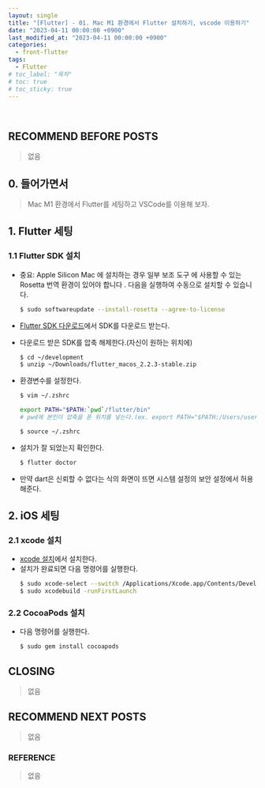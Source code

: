 ```yaml
---
layout: single
title: "[Flutter] - 01. Mac M1 환경에서 Flutter 설치하기, vscode 이용하기"
date: "2023-04-11 00:00:00 +0900"
last_modified_at: "2023-04-11 00:00:00 +0900"
categories:
  - front-flutter
tags:
  - Flutter
# toc_label: "목차"
# toc: true
# toc_sticky: true
---
```


<br/>

## RECOMMEND BEFORE POSTS

> 없음

## 0. 들어가면서

> Mac M1 환경에서 Flutter를 세팅하고 VSCode를 이용해 보자.

## 1. Flutter 세팅

### 1.1 Flutter SDK 설치

- 중요: Apple Silicon Mac 에 설치하는 경우 일부 보조 도구 에 사용할 수 있는 Rosetta 번역 환경이 있어야 합니다 . 다음을 실행하여 수동으로 설치할 수 있습니다.

  ```bash
  $ sudo softwareupdate --install-rosetta --agree-to-license
  ```

- [Flutter SDK 다운로드](https://flutter.dev/docs/get-started/install/macos#install-the-flutter-sdk)에서 SDK를 다운로드 받는다.
- 다운로드 받은 SDK를 압축 해제한다.(자신이 원하는 위치에)
  ```bash
  $ cd ~/development
  $ unzip ~/Downloads/flutter_macos_2.2.3-stable.zip
  ```
- 환경변수를 설정한다.
  ```bash
  $ vim ~/.zshrc
  ```
  ```bash
  export PATH="$PATH:`pwd`/flutter/bin"
  # pwd에 본인이 압축을 푼 위치를 넣는다.(ex. export PATH="$PATH:/Users/username/development/flutter/bin")
  ```
  ```bash
  $ source ~/.zshrc
  ```
- 설치가 잘 되었는지 확인한다.
  ```bash
  $ flutter doctor
  ```
- 만약 dart은 신뢰할 수 없다는 식의 화면이 뜨면 시스템 설정의 보안 설정에서 허용해준다.

## 2. iOS 세팅

### 2.1 xcode 설치

- [xcode 설치](https://apps.apple.com/kr/app/xcode/id497799835?mt=12)에서 설치한다.
- 설치가 완료되면 다음 명령어를 실행한다.
  ```bash
  $ sudo xcode-select --switch /Applications/Xcode.app/Contents/Developer
  $ sudo xcodebuild -runFirstLaunch
  ```

### 2.2 CocoaPods 설치

- 다음 명령어를 실행한다.
  ```bash
  $ sudo gem install cocoapods
  ```

## CLOSING

> 없음

## RECOMMEND NEXT POSTS

> 없음

### REFERENCE

> 없음
